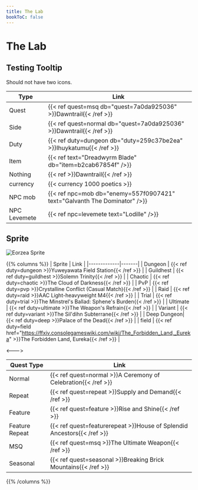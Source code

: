 ```yaml
---
title: The Lab
bookToC: false
---
```


# The Lab

## Testing Tooltip

Should not have two icons.

| Type   | Link |
|--------|------|
| Quest  | {{< ref quest=msq db="quest=7a0da925036" >}}Dawntrail{{< /ref >}} |
| Side | {{< ref quest=normal db="quest=7a0da925036" >}}Dawntrail{{< /ref >}} |
| Duty | {{< ref duty=dungeon db="duty=259c37be2ea" >}}Ihuykatumu{{< /ref >}} |
| Item | {{< ref text="Dreadwyrm Blade" db="item=b2cab67854f" />}} |
| Nothing | {{< ref >}}Dawntrail{{< /ref >}} |
| currency | {{< currency 1000 poetics >}} |
| NPC mob | {{< ref npc=mob db="enemy=557f0907421" text="Galvanth The Dominator"  />}}
| NPC Levemete | {{< ref npc=levemete text="Lodille"  />}}

## Sprite

![Eorzea Sprite](/icon/eorzea-sprite.png)

{{% columns %}}
| Sprite      | Link  |
|-------------|-------|
| Dungeon     | {{< ref duty=dungeon >}}Yuweyawata Field Station{{< /ref >}} |
| Guildhest   | {{< ref duty=guildhest >}}Solemn Trinity{{< /ref >}} |
| Chaotic     | {{< ref duty=chaotic >}}The Cloud of Darkness{{< /ref >}} |
| PvP         | {{< ref duty=pvp >}}Crystalline Conflict (Casual Match){{< /ref >}} |
| Raid        | {{< ref duty=raid >}}AAC Light-heavyweight M4{{< /ref >}} |
| Trial       | {{< ref duty=trial >}}The Minstrel's Ballad: Sphene's Burden{{< /ref >}} |
| Ultimate    | {{< ref duty=ultimate >}}The Weapon's Refrain{{< /ref >}} |
| Variant     | {{< ref duty=variant >}}The Sil'dihn Subterrane{{< /ref >}} |
| Deep Dungeon| {{< ref duty=deep >}}Palace of the Dead{{< /ref >}} |
| field       | {{< ref duty=field href="https://ffxiv.consolegameswiki.com/wiki/The_Forbidden_Land,_Eureka" >}}The Forbidden Land, Eureka{{< /ref >}} |

<--->

| Quest Type  | Link |
|-------------|------|
| Normal      | {{< ref quest=normal >}}A Ceremony of Celebration{{< /ref >}} |
| Repeat      | {{< ref quest=repeat >}}Supply and Demand{{< /ref >}} |
| Feature     | {{< ref quest=feature >}}Rise and Shine{{< /ref >}} |
| Feature Repeat | {{< ref quest=featurerepeat >}}House of Splendid Ancestors{{< /ref >}} |
| MSQ         | {{< ref quest=msq >}}The Ultimate Weapon{{< /ref >}} |
| Seasonal    | {{< ref quest=seasonal >}}Breaking Brick Mountains{{< /ref >}} |
{{% /columns %}}
